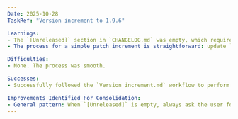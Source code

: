 ```yaml
---
Date: 2025-10-28
TaskRef: "Version increment to 1.9.6"

Learnings:
- The `[Unreleased]` section in `CHANGELOG.md` was empty, which required asking the user for the version increment type. This highlights the importance of developers keeping the changelog updated.
- The process for a simple patch increment is straightforward: update `data/config/app-config.js`, `CHANGELOG.md`, and `README.md`.

Difficulties:
- None. The process was smooth.

Successes:
- Successfully followed the `Version increment.md` workflow to perform a patch release.

Improvements_Identified_For_Consolidation:
- General pattern: When `[Unreleased]` is empty, always ask the user for the increment type.
---
```

